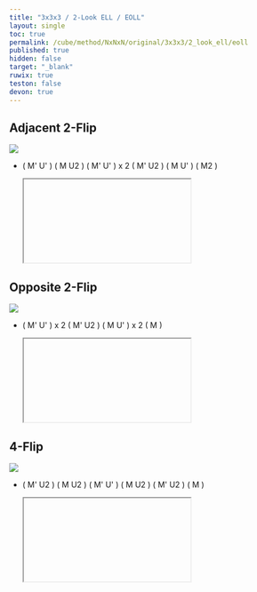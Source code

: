 ```yaml
---
title: "3x3x3 / 2-Look ELL / EOLL"
layout: single
toc: true
permalink: /cube/method/NxNxN/original/3x3x3/2_look_ell/eoll
published: true
hidden: false
target: "_blank"
ruwix: true
teston: false
devon: true
---
```

<span
  id     = "cube"
  teston = "{{page.teston}}"
  devon  = "{{page.devon}}"
  colored = "U*/cm u/e"
  solved  = "U-" >
</span>

<head>
  <base target = "{{page.target}}">
</head>



## Adjacent 2-Flip

<a href="https://logiqx.github.io/cubing-algs/html/2lell.html#case-28">
  <img
    class = "rotate"
    deg   = 270
    src   = "https://www.speedsolving.com/wiki/images/d/de/ELL_2-flip_%28a%29.jpg"
  />
</a>

- ( M' U' ) ( M U2 ) ( M' U' ) x 2 ( M' U2 ) ( M U' ) ( M2 )

  <iframe
    alg = "M' U' M U2' M' U' M' U' M' U2' M U' M2'"
  ></iframe>
    <!-- src = "https://ruwix.com/widget/3d/?alg=M'%20U'%20M%20U2'%20M'%20U'%20M'%20U'%20M'%20U2'%20M%20U'%20M2'&colored=U*/cm%20u/e&solved=U-&hover=9&speed=500&flags=canvas" -->



## Opposite 2-Flip

<a href="https://logiqx.github.io/cubing-algs/html/2lell.html#case-57">
  <img
    src = "https://www.speedsolving.com/wiki/images/4/4d/ELL_2-flip_%28b%29.jpg"
  />
</a>

- ( M' U' ) x 2 ( M' U2 ) ( M U' ) x 2 ( M )

  <iframe
    alg = "M' U' M' U' M' U2' M U' M U' M"
  ></iframe>
    <!-- src = "https://ruwix.com/widget/3d/?alg=M'%20U'%20M'%20U'%20M'%20U2'%20M%20U'%20M%20U'%20M&colored=U*/cm%20u/e&solved=U-&hover=9&speed=500&flags=canvas" -->



## 4-Flip

<a href="https://logiqx.github.io/cubing-algs/html/2lell.html#case-20">
  <img
    src = "https://www.speedsolving.com/wiki/images/1/13/ELL_4-flip.jpg"
  />
</a>

- ( M' U2 ) ( M U2 ) ( M' U' ) ( M U2 ) ( M' U2 ) ( M )
  
  <iframe
    alg = "M' U2' M U2' M' U' M U2' M' U2' M"
  ></iframe>
    <!-- src = "https://ruwix.com/widget/3d/?alg=M'%20U2'%20M%20U2'%20M'%20U'%20M%20U2'%20M'%20U2'%20M&colored=U*/cm%20u/e&solved=U-&hover=9&speed=500&flags=canvas" -->
